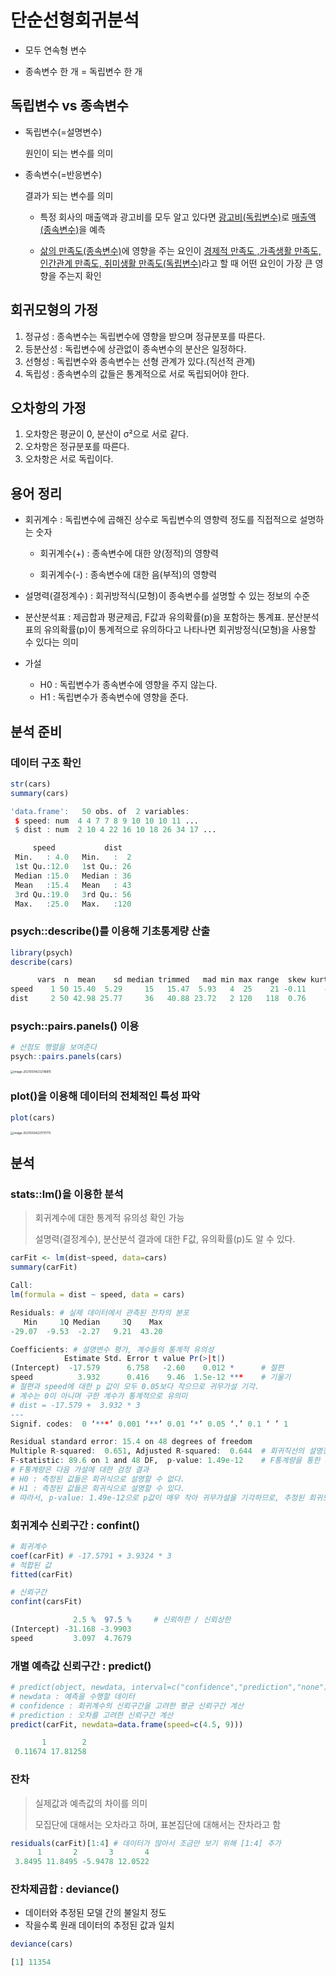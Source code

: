 # 단순선형회귀분석

- 모두 연속형 변수

- 종속변수 한 개 = 독립변수 한 개

  

## 독립변수 vs 종속변수

- 독립변수(=설명변수)

  원인이 되는 변수를 의미

- 종속변수(=반응변수)

  결과가 되는 변수를 의미

  - 특정 회사의 매출액과 광고비를 모두 알고 있다면 <u>광고비(독립변수)</u>로 <u>매출액(종속변수)</u>을 예측

  - <u>삶의 만족도(종속변수)</u>에 영향을 주는 요인이 <u>경제적 만족도 ,가족생활 만족도, 인간관계 만족도, 취미생활 만족도(독립변수)</u>라고 할 때 어떤 요인이 가장 큰 영향을 주는지 확인

    

 ## 회귀모형의 가정

1. 정규성 : 종속변수는 독립변수에 영향을 받으며 정규분포를 따른다.
2. 등분산성 : 독립변수에 상관없이 종속변수의 분산은 일정하다.
3. 선형성 : 독립변수와 종속변수는 선형 관계가 있다.(직선적 관계)
4. 독립성 : 종속변수의 값들은 통계적으로 서로 독립되어야 한다.



## 오차항의 가정

1. 오차항은 평균이 0, 분산이 σ²으로 서로 같다.
2. 오차항은 정규분포를 따른다.
3. 오차항은 서로 독립이다.



## 용어 정리

- 회귀계수 : 독립변수에 곱해진 상수로 독립변수의 영향력 정도를 직접적으로 설명하는 숫자

  - 회귀계수(+) : 종속변수에 대한 양(정적)의 영향력

  - 회귀계수(-) : 종속변수에 대한 음(부적)의 영향력

- 설명력(결정계수) : 회귀방적식(모형)이 종속변수를 설명할 수 있는 정보의 수준

- 분산분석표 : 제곱합과 평균제곱, F값과 유의확률(p)을 포함하는 통계표. 분산분석표의 유의확률(p)이 통계적으로 유의하다고 나타나면 회귀방정식(모형)을 사용할 수 있다는 의미

- 가설

  - H0 : 독립변수가 종속변수에 영향을 주지 않는다.
  - H1 : 독립변수가 종속변수에 영향을 준다.



## 분석 준비

### 데이터 구조 확인

```R
str(cars)
summary(cars)
```

```R
'data.frame':	50 obs. of  2 variables:
 $ speed: num  4 4 7 7 8 9 10 10 10 11 ...
 $ dist : num  2 10 4 22 16 10 18 26 34 17 ...

     speed           dist    
 Min.   : 4.0   Min.   :  2  
 1st Qu.:12.0   1st Qu.: 26  
 Median :15.0   Median : 36  
 Mean   :15.4   Mean   : 43  
 3rd Qu.:19.0   3rd Qu.: 56  
 Max.   :25.0   Max.   :120 
```

### psych::describe()를 이용해 기초통계량 산출

```R
library(psych)
describe(cars)
```

```R
      vars  n  mean    sd median trimmed   mad min max range  skew kurtosis   se
speed    1 50 15.40  5.29     15   15.47  5.93   4  25    21 -0.11    -0.67 0.75
dist     2 50 42.98 25.77     36   40.88 23.72   2 120   118  0.76     0.12 3.64
```

### psych::pairs.panels() 이용

```R
# 산점도 행렬을 보여준다
psych::pairs.panels(cars)
```

<img src="C:%5CUsers%5Ckimih%5CAppData%5CRoaming%5CTypora%5Ctypora-user-images%5Cimage-20210304232116815.png" alt="image-20210304232116815" style="zoom:33%;" />

### plot()을 이용해 데이터의 전체적인 특성 파악

```R
plot(cars)
```

<img src="C:%5CUsers%5Ckimih%5CAppData%5CRoaming%5CTypora%5Ctypora-user-images%5Cimage-20210304231711775.png" alt="image-20210304231711775" style="zoom: 33%;" />

## 분석

### stats::lm()을 이용한 분석

> 회귀계수에 대한 통계적 유의성 확인 가능
>
> 설명력(결정계수), 분산분석 결과에 대한 F값, 유의확률(p)도 알 수 있다.

```R
carFit <- lm(dist~speed, data=cars)
summary(carFit)
```

```R
Call:
lm(formula = dist ~ speed, data = cars)

Residuals: # 실제 데이터에서 관측된 잔차의 분포
   Min     1Q Median     3Q    Max 
-29.07  -9.53  -2.27   9.21  43.20 

Coefficients: # 설명변수 평가, 계수들의 통계적 유의성
            Estimate Std. Error t value Pr(>|t|)    
(Intercept)  -17.579      6.758   -2.60    0.012 *  	# 절편
speed          3.932      0.416    9.46  1.5e-12 ***	# 기울기
# 절편과 speed에 대한 p 값이 모두 0.05보다 작으므로 귀무가설 기각.
# 계수는 0이 아니며 구한 계수가 통계적으로 유의미
# dist = -17.579 +  3.932 * 3
---
Signif. codes:  0 ‘***’ 0.001 ‘**’ 0.01 ‘*’ 0.05 ‘.’ 0.1 ‘ ’ 1

Residual standard error: 15.4 on 48 degrees of freedom
Multiple R-squared:  0.651,	Adjusted R-squared:  0.644 	# 회귀직선의 설명정도 평가
F-statistic: 89.6 on 1 and 48 DF,  p-value: 1.49e-12	# F통계량을 통한 회귀식의 유의성 평가
# F통계량은 다음 가설에 대한 검정 결과
# H0 : 측정된 값들은 회귀식으로 설명할 수 없다.
# H1 : 측정된 값들은 회귀식으로 설명할 수 있다.
# 따라서, p-value: 1.49e-12으로 p값이 매우 작아 귀무가설을 기각하므로, 추정된 회귀모델은 유의미하다.
```

### 회귀계수 신뢰구간 : confint()

```R
# 회귀계수
coef(carFit) # -17.5791 + 3.9324 * 3
# 적합된 값
fitted(carFit)

# 신뢰구간
confint(carsFit)
```

```R
              2.5 %  97.5 %		# 신뢰하한 / 신뢰상한
(Intercept) -31.168 -3.9903
speed         3.097  4.7679
```

### 개별 예측값 신뢰구간 : predict()

```R
# predict(object, newdata, interval=c("confidence","prediction","none"))
# newdata : 예측을 수행할 데이터
# confidence : 회귀계수의 신뢰구간을 고려한 평균 신뢰구간 계산
# prediction : 오차를 고려한 신뢰구간 계산
predict(carFit, newdata=data.frame(speed=c(4.5, 9)))
```

```R
       1        2 
 0.11674 17.81258 
```

### 잔차

> 실제값과 예측값의 차이를 의미
>
> 모집단에 대해서는 오차라고 하며, 표본집단에 대해서는 잔차라고 함

```R
residuals(carFit)[1:4] # 데이터가 많아서 조금만 보기 위해 [1:4] 추가
      1       2       3       4 
 3.8495 11.8495 -5.9478 12.0522 
```



### 잔차제곱합 : deviance()

- 데이터와 추정된 모델 간의 불일치 정도
- 작을수록 원래 데이터의 추정된 값과 일치

```R
deviance(cars)
```

```R
[1] 11354
```


